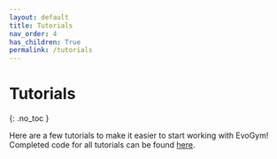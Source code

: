 ```yaml
---
layout: default
title: Tutorials
nav_order: 4
has_children: True
permalink: /tutorials
---
```


# Tutorials
{: .no_toc }

<!-- ## Table of contents
{: .no_toc .text-delta } -->

<!-- 1. TOC
{:toc} -->

Here are a few tutorials to make it easier to start working with EvoGym! Completed code for all tutorials can be found [here](https://github.com/EvolutionGym/evogym/tree/main/tutorials).

